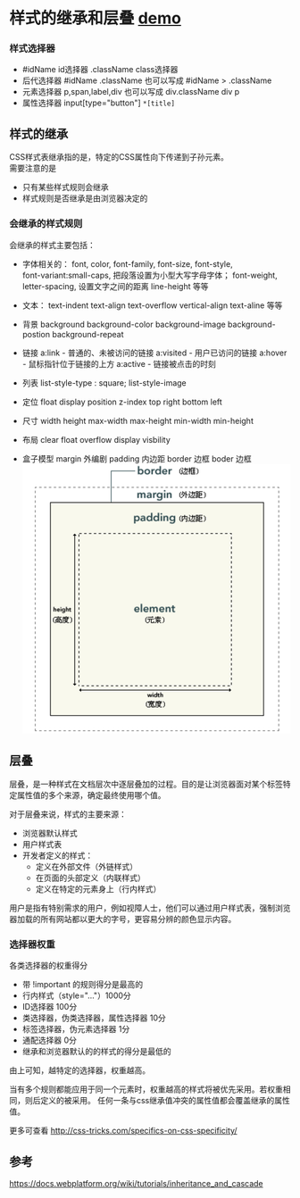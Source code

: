 # 样式的继承和层叠 [demo](demo/demo.html)

### 样式选择器
* #idName id选择器  .className  class选择器  
* 后代选择器  #idName .className 也可以写成 #idName > .className
* 元素选择器  p,span,label,div 也可以写成  div.className  div p
* 属性选择器  input[type="button"]  `*[title]`

## 样式的继承
CSS样式表继承指的是，特定的CSS属性向下传递到子孙元素。    
需要注意的是
* 只有某些样式规则会继承
* 样式规则是否继承是由浏览器决定的

### 会继承的样式规则
会继承的样式主要包括：
* 字体相关的：
	font,
	color,
	font-family,
	font-size,
	font-style,   
	font-variant:small-caps,   把段落设置为小型大写字母字体；
	font-weight,
	letter-spacing,      设置文字之间的距离
	line-height
	等等
* 文本：
	text-indent
	text-align
	text-overflow
	vertical-align
	text-aline
	等等
* 背景
	background
	background-color
	background-image
	background-postion
	background-repeat
* 链接
	a:link - 普通的、未被访问的链接
	a:visited - 用户已访问的链接
	a:hover - 鼠标指针位于链接的上方
	a:active - 链接被点击的时刻
* 列表
	list-style-type : square;
	list-style-image

* 定位
	float
	display
	position
	z-index
	top
	right
	bottom
	left
* 尺寸
	width
	height
	max-width
	max-height
	min-width
	min-height
* 布局
	clear
	float
	overflow
	display
	visbility
* 盒子模型
	margin 外编剧
	padding 内边距
  border 边框
  boder 边框
![盒子模型](box.png)

## 层叠
层叠，是一种样式在文档层次中逐层叠加的过程。目的是让浏览器面对某个标签特定属性值的多个来源，确定最终使用哪个值。

对于层叠来说，样式的主要来源：
* 浏览器默认样式
* 用户样式表
* 开发者定义的样式：
	* 定义在外部文件（外链样式）
	* 在页面的头部定义（内联样式）
	* 定义在特定的元素身上（行内样式）

用户是指有特别需求的用户，例如视障人士，他们可以通过用户样式表，强制浏览器加载的所有网站都以更大的字号，更容易分辨的颜色显示内容。


### 选择器权重
各类选择器的权重得分
* 带 !important 的规则得分是最高的
* 行内样式（style="..."）1000分
* ID选择器 100分
* 类选择器，伪类选择器，属性选择器 10分
* 标签选择器，伪元素选择器 1分
* 通配选择器 0分
* 继承和浏览器默认的的样式的得分是最低的

由上可知，越特定的选择器，权重越高。

当有多个规则都能应用于同一个元素时，权重越高的样式将被优先采用。若权重相同，则后定义的被采用。
任何一条与css继承值冲突的属性值都会覆盖继承的属性值。

更多可查看 http://css-tricks.com/specifics-on-css-specificity/

## 参考
https://docs.webplatform.org/wiki/tutorials/inheritance_and_cascade
